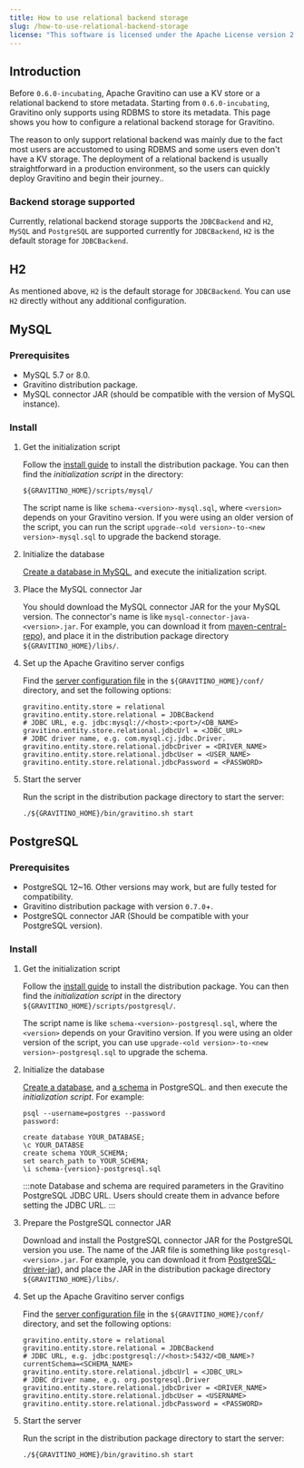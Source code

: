 ```yaml
---
title: How to use relational backend storage
slug: /how-to-use-relational-backend-storage
license: "This software is licensed under the Apache License version 2."
---
```


## Introduction

Before `0.6.0-incubating`, Apache Gravitino can use a KV store or a relational backend to store metadata.
Starting from `0.6.0-incubating`, Gravitino only supports using RDBMS to store its metadata.
This page shows you how to configure a relational backend storage for Gravitino.

The reason to only support relational backend was mainly due to the fact
most users are accustomed to using RDBMS and some users even don't have a KV storage.
The deployment of a relational backend is usually straightforward in a production environment,
so the users can quickly deploy Gravitino and begin their journey..

### Backend storage supported

Currently, relational backend storage supports the `JDBCBackend` and `H2`,
`MySQL` and `PostgreSQL` are supported currently for `JDBCBackend`,
`H2` is the default storage for `JDBCBackend`.

## H2

As mentioned above, `H2` is the default storage for `JDBCBackend`.
You can use `H2` directly without any additional configuration.

## MySQL

### Prerequisites

+ MySQL 5.7 or 8.0.
+ Gravitino distribution package.
+ MySQL connector JAR (should be compatible with the version of MySQL instance).

### Install

1. Get the initialization script

   Follow the [install guide](./how-to-install.md) to install the distribution package.
   You can then find the *initialization script* in the directory:

   ```text
   ${GRAVITINO_HOME}/scripts/mysql/
   ```

   The script name is like `schema-<version>-mysql.sql`,
   where `<version>` depends on your Gravitino version.
   If you were using an older version of the script, you can run the script
   `upgrade-<old version>-to-<new version>-mysql.sql` to upgrade the backend storage.

1. Initialize the database

   [Create a database in MySQL](https://www.mysqltutorial.org/mysql-basics/mysql-create-database/),
   and execute the initialization script.

1. Place the MySQL connector Jar

   You should download the MySQL connector JAR for the your MySQL version.
   The connector's name is like `mysql-connector-java-<version>.jar`.
   For example, you can download it from [maven-central-repo](https://repo1.maven.org/maven2/mysql/mysql-connector-java/)),
   and place it in the distribution package directory `${GRAVITINO_HOME}/libs/`.

1. Set up the Apache Gravitino server configs

   Find the [server configuration file](./admin/server-config.md)
   in the `${GRAVITINO_HOME}/conf/` directory, and set the following options:

   ```text
   gravitino.entity.store = relational
   gravitino.entity.store.relational = JDBCBackend
   # JDBC URL, e.g. jdbc:mysql://<host>:<port>/<DB_NAME>
   gravitino.entity.store.relational.jdbcUrl = <JDBC_URL>
   # JDBC driver name, e.g. com.mysql.cj.jdbc.Driver.
   gravitino.entity.store.relational.jdbcDriver = <DRIVER_NAME>
   gravitino.entity.store.relational.jdbcUser = <USER_NAME>
   gravitino.entity.store.relational.jdbcPassword = <PASSWORD>
   ```

1. Start the server

   Run the script in the distribution package directory to start the server:

   ```shell
   ./${GRAVITINO_HOME}/bin/gravitino.sh start
   ```

## PostgreSQL

### Prerequisites

- PostgreSQL 12~16. Other versions may work, but are fully tested for compatibility.
- Gravitino distribution package with version `0.7.0`+.
- PostgreSQL connector JAR (Should be compatible with your PostgreSQL version).

### Install

1. Get the initialization script

   Follow the [install guide](./how-to-install.md) to install the distribution package.
   You can then find the *initialization script* in the directory `${GRAVITINO_HOME}/scripts/postgresql/`.

   The script name is like `schema-<version>-postgresql.sql`,
   where the `<version>` depends on your Gravitino version.
   If you were using an older version of the script, you can use
   `upgrade-<old version>-to-<new version>-postgresql.sql` to upgrade the schema.

1. Initialize the database

   [Create a database](https://www.postgresql.org/docs/current/sql-createdatabase.html),
   and [a schema](https://www.postgresql.org/docs/current/sql-createschema.html) in PostgreSQL.
   and then execute the *initialization script*. For example:

   ```postgresql
   psql --username=postgres --password 
   password:

   create database YOUR_DATABASE;
   \c YOUR_DATABSE
   create schema YOUR_SCHEMA;
   set search_path to YOUR_SCHEMA;
   \i schema-{version}-postgresql.sql
   ```

   :::note
   Database and schema are required parameters in the Gravitino PostgreSQL JDBC URL.
   Users should create them in advance before setting the JDBC URL.
   :::

1. Prepare the PostgreSQL connector JAR

   Download and install the PostgreSQL connector JAR for the PostgreSQL version you use.
   The name of the JAR file is something like `postgresql-<version>.jar`.
   For example, you can download it from [PostgreSQL-driver-jar](https://jdbc.postgresql.org/download/postgresql-42.7.0.jar)),
   and place the JAR in the distribution package directory `${GRAVITINO_HOME}/libs/`.

1. Set up the Apache Gravitino server configs

   Find the [server configuration file](./admin/server-config.md)
   in the `${GRAVITINO_HOME}/conf/` directory, and set the following options:

   ```text
   gravitino.entity.store = relational
   gravitino.entity.store.relational = JDBCBackend
   # JDBC URL, e.g. jdbc:postgresql://<host>:5432/<DB_NAME>?currentSchema=<SCHEMA_NAME>
   gravitino.entity.store.relational.jdbcUrl = <JDBC_URL>
   # JDBC driver name, e.g. org.postgresql.Driver
   gravitino.entity.store.relational.jdbcDriver = <DRIVER_NAME>
   gravitino.entity.store.relational.jdbcUser = <USERNAME>
   gravitino.entity.store.relational.jdbcPassword = <PASSWORD>
   ```

1. Start the server

   Run the script in the distribution package directory to start the server:

   ```shell
   ./${GRAVITINO_HOME}/bin/gravitino.sh start
   ```

